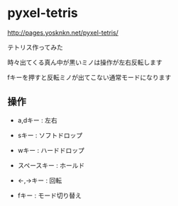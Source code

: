 # pyxel-tetris

http://pages.yosknkn.net/pyxel-tetris/

テトリス作ってみた

時々出てくる真ん中が黒いミノは操作が左右反転します

fキーを押すと反転ミノが出てこない通常モードになります


## 操作
- a,dキー : 左右
- sキー : ソフトドロップ
- wキー : ハードドロップ
- スペースキー : ホールド
- ←,→キー : 回転

- fキー : モード切り替え
